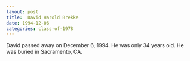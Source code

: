 ```yaml
---
layout: post
title:  David Harold Brekke
date: 1994-12-06
categories: class-of-1978
---
```

David passed away on December 6, 1994. He was only 34 years old.  He was buried in Sacramento, CA.
